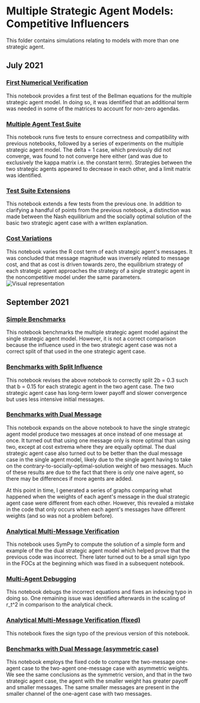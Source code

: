 # Multiple Strategic Agent Models: Competitive Influencers

This folder contains simulations relating to models with more than one strategic agent.

## July 2021

### [First Numerical Verification](https://github.com/jbrightuniverse/strategic_influencer_of_naive_agents/blob/main/multiple_strategic_agents/first_numerical_verification.pdf)
This notebook provides a first test of the Bellman equations for the multiple strategic agent model. In doing so, it was identified that an additional term was needed in some of the matrices to account for non-zero agendas.

### [Multiple Agent Test Suite](https://github.com/jbrightuniverse/strategic_influencer_of_naive_agents/blob/main/multiple_strategic_agents/multiple_agent_test_suite.pdf)
This notebook runs five tests to ensure correctness and compatibility with previous notebooks, followed by a series of experiments on the multiple strategic agent model. The delta = 1 case, which previously did not converge, was found to not converge here either (and was due to exclusively the kappa matrix i.e. the constant term). Strategies between the two strategic agents appeared to decrease in each other, and a limit matrix was identified.

### [Test Suite Extensions](https://github.com/jbrightuniverse/strategic_influencer_of_naive_agents/blob/main/multiple_strategic_agents/test_suite_extensions.pdf)
This notebook extends a few tests from the previous one. In addition to clarifying a handful of points from the previous notebook, a distinction was made between the Nash equilibrium and the socially optimal solution of the basic two strategic agent case with a written explanation.

### [Cost Variations](https://github.com/jbrightuniverse/strategic_influencer_of_naive_agents/blob/main/multiple_strategic_agents/cost_variations.pdf)
This notebook varies the R cost term of each strategic agent's messages. It was concluded that message magnitude was inversely related to message cost, and that as cost is driven towards zero, the equilibrium strategy of each strategic agent approaches the strategy of a single strategic agent in the noncompetitive model under the same parameters.
![Visual representation](https://github.com/jbrightuniverse/strategic_influencer_of_naive_agents/blob/main/multiple_strategic_agents/cost_variations.gif)

## September 2021

### [Simple Benchmarks](https://github.com/jbrightuniverse/strategic_influencer_of_naive_agents/blob/main/multiple_strategic_agents/simple_benchmarks.pdf)
This notebook benchmarks the multiple strategic agent model against the single strategic agent model. However, it is not a correct comparison because the influence used in the two strategic agent case was not a correct split of that used in the one strategic agent case.

### [Benchmarks with Split Influence](https://github.com/jbrightuniverse/strategic_influencer_of_naive_agents/blob/main/multiple_strategic_agents/benchmarks_split_influence.pdf)
This notebook revises the above notebook to correctly split 2b = 0.3 such that b = 0.15 for each strategic agent in the two agent case. The two strategic agent case has long-term lower payoff and slower convergence but uses less intensive initial messages.

### [Benchmarks with Dual Message](https://github.com/jbrightuniverse/strategic_influencer_of_naive_agents/blob/main/multiple_strategic_agents/benchmarks_dual_message.pdf)
This notebook expands on the above notebook to have the single strategic agent model produce two messages at once instead of one message at once. It turned out that using one message only is more optimal than using two, except at cost extrema where they are equally optimal. The dual strategic agent case also turned out to be better than the dual message case in the single agent model, likely due to the single agent having to take on the contrary-to-socially-optimal-solution weight of two messages. Much of these results are due to the fact that there is only one naive agent, so there may be differences if more agents are added.

At this point in time, I generated a series of graphs comparing what happened when the weights of each agent's message in the dual strategic agent case were different from each other. However, this revealed a mistake in the code that only occurs when each agent's messages have different weights (and so was not a problem before).

### [Analytical Multi-Message Verification](https://github.com/jbrightuniverse/strategic_influencer_of_naive_agents/blob/main/multiple_strategic_agents/analytical_multi_message_verification.pdf)
This notebook uses SymPy to compute the solution of a simple form and example of the the dual strategic agent model which helped prove that the previous code was incorrect. There later turned out to be a small sign typo in the FOCs at the beginning which was fixed in a subsequent notebook.

### [Multi-Agent Debugging](https://github.com/jbrightuniverse/strategic_influencer_of_naive_agents/blob/main/multiple_strategic_agents/multi_agent_debugging.pdf)
This notebook debugs the incorrect equations and fixes an indexing typo in doing so. One remaining issue was identified afterwards in the scaling of r_t^2 in comparison to the analytical check.

### [Analytical Multi-Message Verification (fixed)](https://github.com/jbrightuniverse/strategic_influencer_of_naive_agents/blob/main/multiple_strategic_agents/analytical_multi_message_verification_fixed.pdf)
This notebook fixes the sign typo of the previous version of this notebook.

### [Benchmarks with Dual Message (asymmetric case)](https://github.com/jbrightuniverse/strategic_influencer_of_naive_agents/blob/main/multiple_strategic_agents/benchmarks_dual_message_asymmetric.pdf)
This notebook employs the fixed code to compare the two-message one-agent case to the two-agent one-message case with asymmetric weights. We see the same conclusions as the symmetric version, and that in the two strategic agent case, the agent with the smaller weight has greater payoff and smaller messages. The same smaller messages are present in the smaller channel of the one-agent case with two messages.
